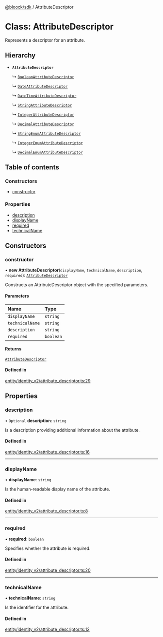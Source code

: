 [@bloock/sdk](../index.md) / AttributeDescriptor

# Class: AttributeDescriptor

Represents a descriptor for an attribute.

## Hierarchy

- **`AttributeDescriptor`**

  ↳ [`BooleanAttributeDescriptor`](BooleanAttributeDescriptor.md)

  ↳ [`DateAttributeDescriptor`](DateAttributeDescriptor.md)

  ↳ [`DateTimeAttributeDescriptor`](DateTimeAttributeDescriptor.md)

  ↳ [`StringAttributeDescriptor`](StringAttributeDescriptor.md)

  ↳ [`IntegerAttributeDescriptor`](IntegerAttributeDescriptor.md)

  ↳ [`DecimalAttributeDescriptor`](DecimalAttributeDescriptor.md)

  ↳ [`StringEnumAttributeDescriptor`](StringEnumAttributeDescriptor.md)

  ↳ [`IntegerEnumAttributeDescriptor`](IntegerEnumAttributeDescriptor.md)

  ↳ [`DecimalEnumAttributeDescriptor`](DecimalEnumAttributeDescriptor.md)

## Table of contents

### Constructors

- [constructor](AttributeDescriptor.md#constructor)

### Properties

- [description](AttributeDescriptor.md#description)
- [displayName](AttributeDescriptor.md#displayname)
- [required](AttributeDescriptor.md#required)
- [technicalName](AttributeDescriptor.md#technicalname)

## Constructors

### constructor

• **new AttributeDescriptor**(`displayName`, `technicalName`, `description`, `required`): [`AttributeDescriptor`](AttributeDescriptor.md)

Constructs an AttributeDescriptor object with the specified parameters.

#### Parameters

| Name | Type |
| :------ | :------ |
| `displayName` | `string` |
| `technicalName` | `string` |
| `description` | `string` |
| `required` | `boolean` |

#### Returns

[`AttributeDescriptor`](AttributeDescriptor.md)

#### Defined in

[entity/identity_v2/attribute_descriptor.ts:29](https://github.com/bloock/bloock-sdk/blob/d82279b/languages/js/src/entity/identity_v2/attribute_descriptor.ts#L29)

## Properties

### description

• `Optional` **description**: `string`

Is a description providing additional information about the attribute.

#### Defined in

[entity/identity_v2/attribute_descriptor.ts:16](https://github.com/bloock/bloock-sdk/blob/d82279b/languages/js/src/entity/identity_v2/attribute_descriptor.ts#L16)

___

### displayName

• **displayName**: `string`

Is the human-readable display name of the attribute.

#### Defined in

[entity/identity_v2/attribute_descriptor.ts:8](https://github.com/bloock/bloock-sdk/blob/d82279b/languages/js/src/entity/identity_v2/attribute_descriptor.ts#L8)

___

### required

• **required**: `boolean`

Specifies whether the attribute is required.

#### Defined in

[entity/identity_v2/attribute_descriptor.ts:20](https://github.com/bloock/bloock-sdk/blob/d82279b/languages/js/src/entity/identity_v2/attribute_descriptor.ts#L20)

___

### technicalName

• **technicalName**: `string`

Is the identifier for the attribute.

#### Defined in

[entity/identity_v2/attribute_descriptor.ts:12](https://github.com/bloock/bloock-sdk/blob/d82279b/languages/js/src/entity/identity_v2/attribute_descriptor.ts#L12)
